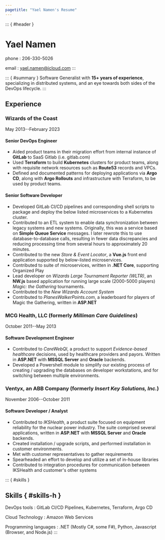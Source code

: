 ```yaml
---
pagetitle: "Yael Namen's Resume"
---
```

::: { #header }
# Yael Namen

phone
: 206-330-5026

email
: yael.namen@icloud.com
:::

::: { #summary }
Software Generalist with **15+ years of experience**, specializing in distributed systems, and an eye towards both sides of the DevOps lifecycle.
:::

## Experience

### Wizards of the Coast

May 2013--February 2023

#### Senior DevOps Engineer

- Aided product teams in their migration effort from internal instance of **GitLab** to SaaS Gitlab (i.e. gitlab.com)
- Used **Terraform** to build **Kubernetes** clusters for product teams, along with requisite network resources such as **Route53** records and VPCs.
- Defined and documented patterns for deploying applications via **Argo CD**, along with **Argo Rollouts** and infrastructure with Terraform, to be used by product teams.

#### Senior Software Developer

- Developed GitLab CI/CD pipelines and corresponding shell scripts to package and deploy the below listed microservices to a Kubernetes cluster.
- Contributed to an ETL system to enable data synchronization between legacy systems and new systems. Originally, this was a service based on **Simple Queue Service** messages. I later rewrote this to use database-to-database calls, resulting in fewer data discrepancies and reducing processing time from several hours to approximately 20 minutes.
- Contributed to the new _Store & Event Locator_, a **Vue.js** front end application supported by below-listed microservices.
- Contributed to suite of microservices, written in **.NET Core**, supporting Organized Play
- Lead developer on _Wizards Large Tournament Reporter (WLTR)_, an **NW.js** based application for running large scale (2000-5000 players) *Magic: the Gathering* tournaments.
- Contributed to the _New Wizards Account System_
- Contributed to _PlanesWalkerPoints.com_, a leaderboard for players of Magic the Gathering, written in **ASP.NET**

### MCG Health, LLC (formerly _Milliman Care Guidelines_)

October 2011--May 2013

#### Software Development Engineer

- Contributed to _CareWebQI_, a product to support _Evidence-based healthcare_ decisions, used by healthcare providers and payors. Written in **ASP.NET** with **MSSQL Server** and **Oracle** backends.
- Developed a Powershell module to simplify our existing process of creating / upgrading the databases on developer workstations, and for switching between multiple environments.

### Ventyx, an ABB Company (formerly _Insert Key Solutions, Inc._)

November 2006--October 2011

#### Software Developer / Analyst

- Contributed to _IKSHealth_, a product suite focused on equipment reliability for the nuclear power industry. The suite comprised several applications, written in **ASP.NET** with **MSSQL Server** and **Oracle** backends.
- Created installation / upgrade scripts, and performed installation in customer environments.
- Met with customer representatives to gather requirements
- Spearheaded an effort to develop and utilize a set of in-house libraries
- Contributed to integration procedures for communication between IKSHealth and customer's other systems

::: { #skills }
## Skills { #skills-h }

DevOps tools
: GitLab CI/CD Pipelines, Kubernetes, Terraform, Argo CD

Cloud Technology
: Amazon Web Services

Programming languages
: .NET (Mostly C#, some F#), Python, Javascript (Browser, and Node.js)
:::
